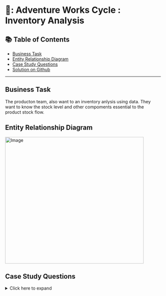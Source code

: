 # 🧰: Adventure Works Cycle : Inventory Analysis


## 📚 Table of Contents
- [Business Task](#business-task)
- [Entity Relationship Diagram](#entity-relationship-diagram)
- [Case Study Questions](#case-study-questions)
- [Solution on Github](https://github.com/coumbacoulibaly/AdventureWorksCycles/blob/master/Inventory%20Analysis/Solution.md)


***

## Business Task
The producton team, also want to an inventory anlysis using data. They want to know the stock level and other compoments essential to the product stock flow.

## Entity Relationship Diagram
<img src="https://user-images.githubusercontent.com/119062221/213443215-0d6b02cc-ed0d-4d2c-bbeb-1733b067b9cd.jpg" alt="Image" width="448" height="410" >


## Case Study Questions
<details>
<summary>
Click here to expand  
</summary>

1. What is the average safety stock level? 
2. How much does it to store and maintain the inventory?
3. What is the order lead time (time it takes to receive a product after placing an order)? 
4. What is the Fill rate (percentage of customer orders that are fulfilled on time and in full)?
5. What is the Backorder rate (percentage of customer orders that cannot be fulfilled on time)?
6. What is the days of supply (number of days that inventory will last at the current rate of consumption)?
7. Calculate the Gross Margin 

<!--- 
Inventory turnover: The number of times inventory is sold and replaced over a given period.

Stockout rate: The percentage of time when a product is out of stock.

Safety stock level: The extra amount of inventory kept on hand to prevent stockouts.

Gross margin return on investment (GMROI): A measure of the efficiency of inventory management in generating profits.

Carrying cost of inventory: The cost of storing and maintaining inventory over a given period.

Days of supply: The number of days that inventory will last at the current rate of consumption.

Order lead time: The time it takes to receive a product after placing an order.

Fill rate: The percentage of customer orders that are fulfilled on time and in full.

Backorder rate: The percentage of customer orders that cannot be fulfilled on time.

Slow-moving inventory: The inventory items that have not been sold in a specific period.

Shrinkage: The difference between recorded inventory and actual physical inventory.

Gross Margin %: Net sales - cost of goods sold / Net sales.

Stock to Sales Ratio: the ratio of inventory to the sales for a given period.

Inventory Accuracy Rate: The percentage of inventory records that match the physical inventory.

Gross Margin $: Net sales - cost of goods sold.
-->
</details>


 
